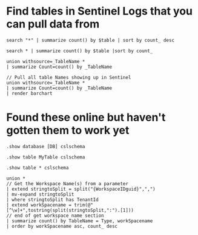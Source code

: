 # Find tables in Sentinel Logs that you can pull data from
```
search "*" | summarize count() by $table | sort by count_ desc
```
```
search * | summarize count() by $table |sort by count_ 
```
```
union withsource=_TableName *
| summarize Count=count() by _TableName
```
```
// Pull all table Names showing up in Sentinel
union withsource=_TableName *
| summarize Count=count() by _TableName
| render barchart
```

# Found these online but haven't gotten them to work yet 
```
.show database [DB] cslschema
```
```
.show table MyTable cslschema
```
```
.show table * cslschema
```
```
union *
// Get the Workspace Name(s) from a parameter
| extend stringtoSplit = split("{WorkspaceIDguid}",",")
| mv-expand stringtoSplit
| where stringtoSplit has TenantId
| extend workSpacename = trim(@"[^\w]+",tostring(split(stringtoSplit,":").[1]))
// end of get workspace name section
| summarize count() by TableName = Type, workSpacename
| order by workSpacename asc, count_ desc
```






